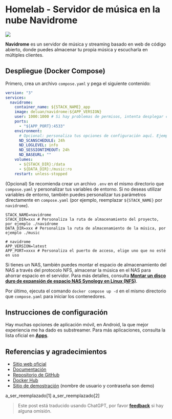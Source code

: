 # Homelab - Servidor de música en la nube Navidrome

![](https://wiki-media-1253965369.cos.ap-guangzhou.myqcloud.com/img/20230531212854.png)

**Navidrome** es un servidor de música y streaming basado en web de código abierto, donde puedes almacenar tu propia música y escucharla en múltiples clientes.

## Despliegue (Docker Compose)

Primero, crea un archivo `compose.yaml` y pega el siguiente contenido:

```yaml title="compose.yaml"
version: "3"
services:
  navidrome:
    container_name: ${STACK_NAME}_app
    image: deluan/navidrome:${APP_VERSION}
    user: 1000:1000 # Si hay problemas de permisos, intenta desplegar como root (0:0)
    ports:
      - "${APP_PORT}:4533"
    environment:
      # Opcional: personaliza tus opciones de configuración aquí. Ejemplos:
      ND_SCANSCHEDULE: 24h
      ND_LOGLEVEL: info
      ND_SESSIONTIMEOUT: 24h
      ND_BASEURL: ""
    volumes:
      - ${STACK_DIR}:/data
      - ${DATA_DIR}:/music:ro
    restart: unless-stopped
```

(Opcional) Se recomienda crear un archivo `.env` en el mismo directorio que `compose.yaml` y personalizar tus variables de entorno. Si no deseas utilizar variables de entorno, también puedes personalizar tus parámetros directamente en `compose.yaml` (por ejemplo, reemplazar `${STACK_NAME}` por `navidrome`).

```dotenv title=".env"
STACK_NAME=navidrome
STACK_DIR=xxx # Personaliza la ruta de almacenamiento del proyecto, por ejemplo ./navidrome
DATA_DIR=xxx # Personaliza la ruta de almacenamiento de la música, por ejemplo ./music

# navidrome
APP_VERSION=latest
APP_PORT=xxxx # Personaliza el puerto de acceso, elige uno que no esté en uso
```

Si tienes un NAS, también puedes montar el espacio de almacenamiento del NAS a través del protocolo NFS, almacenar la música en el NAS para ahorrar espacio en el servidor. Para más detalles, consulta [**Montar un disco duro de expansión de espacio NAS Synology en Linux (NFS)**](https://wiki-power.com/Linux%E4%B8%8B%E6%8C%82%E8%BD%BD%E7%BE%A4%E6%99%96NAS%E7%A1%AC%E7%9B%98%E6%8B%93%E5%B1%95%E7%A9%BA%E9%97%B4%EF%BC%88NFS%EF%BC%89/).

Por último, ejecuta el comando `docker compose up -d` en el mismo directorio que `compose.yaml` para iniciar los contenedores.

## Instrucciones de configuración

Hay muchas opciones de aplicación móvil, en Android, la que mejor experiencia me ha dado es substreamer. Para más aplicaciones, consulta la lista oficial en [**Apps**](https://www.navidrome.org/docs/overview/#apps).

## Referencias y agradecimientos

- [Sitio web oficial](https://www.navidrome.org/)
- [Documentación](https://www.navidrome.org/docs/installation/docker/)
- [Repositorio de GitHub](https://github.com/navidrome/navidrome/)
- [Docker Hub](https://hub.docker.com/r/deluan/navidrome)
- [Sitio de demostración](https://demo.navidrome.org/app/) (nombre de usuario y contraseña son demo)

a_ser_reemplazado[1]
a_ser_reemplazado[2]

> Este post está traducido usando ChatGPT, por favor [**feedback**](https://github.com/linyuxuanlin/Wiki_MkDocs/issues/new) si hay alguna omisión.